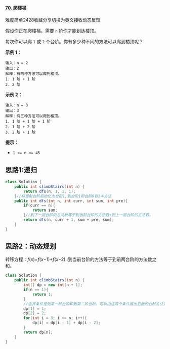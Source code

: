 #### [70. 爬楼梯](https://leetcode.cn/problems/climbing-stairs/)

难度简单2428收藏分享切换为英文接收动态反馈

假设你正在爬楼梯。需要 `n` 阶你才能到达楼顶。

每次你可以爬 `1` 或 `2` 个台阶。你有多少种不同的方法可以爬到楼顶呢？

 

**示例 1：**

```
输入：n = 2
输出：2
解释：有两种方法可以爬到楼顶。
1. 1 阶 + 1 阶
2. 2 阶
```

**示例 2：**

```
输入：n = 3
输出：3
解释：有三种方法可以爬到楼顶。
1. 1 阶 + 1 阶 + 1 阶
2. 1 阶 + 2 阶
3. 2 阶 + 1 阶
```

 

**提示：**

- `1 <= n <= 45`

## 思路1:递归

```java
class Solution {
    public int climbStairs(int n) {
        return dfs(n, 1, 1, 1);
    }//将当前台阶初始化为台阶1,到台阶1和台阶0有1中方法
    public int dfs(int n, int curr, int sum, int pre){
        if(curr == n){
            return sum;
        }//到下一层台阶的方法数等于到当前台阶的方法数+到上一层台阶的方法数。
        return dfs(n, curr + 1, sum + pre, sum);
    }
}
```

## 思路2：动态规划

转移方程：*f*(*x*)=*f*(*x*−1)+*f*(*x*−2) :到当前台阶的方法等于到前两台阶的方法数之和。

```java
class Solution {
    public int climbStairs(int n) {
        int[] dp = new int[n + 1];
        if(n == 1){
            return 1;
        }
        //边界条件是到第一阶台阶和到第二阶台阶，可以由这两个条件推出后面的台阶方法数
        dp[1] = 1;
        dp[2] = 2;
        for(int i = 3; i <= n; i++){
            dp[i] = dp[i - 1] + dp[i - 2];
        }
        return dp[n];
    }
}
```